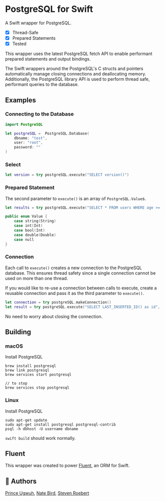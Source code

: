 # PostgreSQL for Swift

A Swift wrapper for PostgreSQL.

- [x] Thread-Safe
- [x] Prepared Statements
- [x] Tested

This wrapper uses the latest PostgreSQL fetch API to enable performant prepared statements and output bindings.

The Swift wrappers around the PostgreSQL's C structs and pointers automatically manage closing connections and deallocating memory. Additionally, the PostgreSQL library API is used to perform thread safe, performant queries to the database.


## Examples

### Connecting to the Database

```swift
import PostgreSQL

let postgreSQL =  PostgreSQL.Database(
    dbname: "test",
    user: "root",
    password: ""
)
```

### Select

```swift
let version = try postgreSQL.execute("SELECT version()")
```

### Prepared Statement

The second parameter to `execute()` is an array of `PostgreSQL.Value`s.

```swift
let results = try postgreSQL.execute("SELECT * FROM users WHERE age >= $1", [.int(21)])
```

```swift
public enum Value {
    case string(String)
    case int(Int)
    case bool(Int)
    case double(Double)
    case null
}
```

### Connection

Each call to `execute()` creates a new connection to the PostgreSQL database. This ensures thread safety since a single connection cannot be used on more than one thread.

If you would like to re-use a connection between calls to execute, create a reusable connection and pass it as the third parameter to `execute()`.

```swift
let connection = try postgreSQL.makeConnection()
let result = try postgreSQL.execute("SELECT LAST_INSERTED_ID() as id", [], connection)
```

No need to worry about closing the connection.

## Building

### macOS

Install PostgreSQL

```shell
brew install postgresql
brew link postgresql
brew services start postgresql

// to stop
brew services stop postgresql
```

### Linux

Install PostgreSQL

```shell
sudo apt-get update
sudo apt-get install postgresql postgresql-contrib
psql -h dbhost -U username dbname
```

`swift build` should work normally.

## Fluent

This wrapper was created to power [Fluent](https://github.com/vapor/fluent), an ORM for Swift.

## 👥 Authors

[Prince Ugwuh](https://twitter.com/Prince2k3), [Nate Bird](https://twitter.com/natesbird), [Steven Roebert](https://twitter.com/sroebert)
